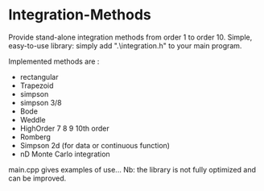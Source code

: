 # Integration-Methods
Provide stand-alone integration methods from order 1 to order 10.
Simple, easy-to-use library: simply add ".\integration.h" to your main program.

Implemented methods are :

  - rectangular
  - Trapezoid
  - simpson
  - simpson 3/8
  - Bode
  - Weddle
  - HighOrder 7 8 9 10th order
  - Romberg
  - Simpson 2d (for data or continuous function)
  - nD Monte Carlo integration

main.cpp gives examples of use...
Nb: the library is not fully optimized and can be improved.
